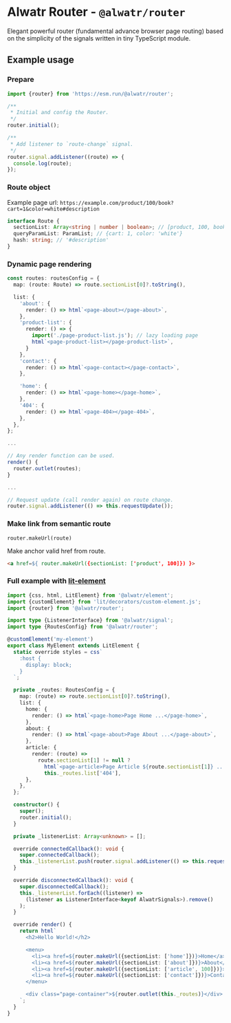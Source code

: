 # Alwatr Router - `@alwatr/router`

Elegant powerful router (fundamental advance browser page routing) based on the simplicity of the signals written in tiny TypeScript module.

## Example usage

### Prepare

```ts
import {router} from 'https://esm.run/@alwatr/router';

/**
 * Initial and config the Router.
 */
router.initial();

/**
 * Add listener to `route-change` signal.
 */
router.signal.addListener((route) => {
  console.log(route);
});
```

### Route object

Example page url: `https://example.com/product/100/book?cart=1&color=white#description`

```ts
interface Route {
  sectionList: Array<string | number | boolean>; // [product, 100, book]
  queryParamList: ParamList; // {cart: 1, color: 'white'}
  hash: string; // '#description'
}
```

### Dynamic page rendering

```ts
const routes: routesConfig = {
  map: (route: Route) => route.sectionList[0]?.toString(),

  list: {
    'about': {
      render: () => html`<page-about></page-about>`,
    },
    'product-list': {
      render: () => {
        import('./page-product-list.js'); // lazy loading page
        html`<page-product-list></page-product-list>`,
      }
    },
    'contact': {
      render: () => html`<page-contact></page-contact>`,
    },

    'home': {
      render: () => html`<page-home></page-home>`,
    },
    '404': {
      render: () => html`<page-404></page-404>`,
    },
  },
};

...

// Any render function can be used.
render() {
  router.outlet(routes);
}

...

// Request update (call render again) on route change.
router.signal.addListener(() => this.requestUpdate());
```

### Make link from semantic route

`router.makeUrl(route)`

Make anchor valid href from route.

```html
<a href=${ router.makeUrl({sectionList: ['product', 100]}) }>
```

### Full example with [lit-element](https://lit.dev)

<!-- prettier-ignore -->
```ts
import {css, html, LitElement} from '@alwatr/element';
import {customElement} from 'lit/decorators/custom-element.js';
import {router} from '@alwatr/router';

import type {ListenerInterface} from '@alwatr/signal';
import type {RoutesConfig} from '@alwatr/router';

@customElement('my-element')
export class MyElement extends LitElement {
  static override styles = css`
    :host {
      display: block;
    }
  `;

  private _routes: RoutesConfig = {
    map: (route) => route.sectionList[0]?.toString(),
    list: {
      home: {
        render: () => html`<page-home>Page Home ...</page-home>`,
      },
      about: {
        render: () => html`<page-about>Page About ...</page-about>`,
      },
      article: {
        render: (route) =>
          route.sectionList[1] != null ?
            html`<page-article>Page Article ${route.sectionList[1]} ...</page-article>` :
            this._routes.list['404'],
      },
    },
  };

  constructor() {
    super();
    router.initial();
  }

  private _listenerList: Array<unknown> = [];

  override connectedCallback(): void {
    super.connectedCallback();
    this._listenerList.push(router.signal.addListener(() => this.requestUpdate()));
  }

  override disconnectedCallback(): void {
    super.disconnectedCallback();
    this._listenerList.forEach((listener) =>
      (listener as ListenerInterface<keyof AlwatrSignals>).remove()
    );
  }

  override render() {
    return html`
      <h2>Hello World!</h2>

      <menu>
        <li><a href=${router.makeUrl({sectionList: ['home']})}>Home</a></li>
        <li><a href=${router.makeUrl({sectionList: ['about']})}>About</a></li>
        <li><a href=${router.makeUrl({sectionList: ['article', 100]})}>Article 100</a></li>
        <li><a href=${router.makeUrl({sectionList: ['contact']})}>Contact</a></li>
      </menu>

      <div class="page-container">${router.outlet(this._routes)}</div>
    `;
  }
}
```
